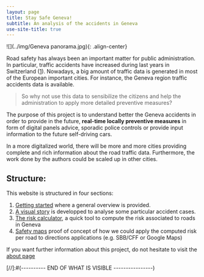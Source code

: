 ```yaml
---
layout: page
title: Stay Safe Geneva!
subtitle: An analysis of the accidents in Geneva
use-site-title: true
---
```



![](../img/Geneva panorama.jpg){: .align-center}

Road safety has always been an important matter for public administration. In particular, traffic accidents have increased during last years in Switzerland ([1](http://lenews.ch/2017/06/23/swiss-traffic-worse-in-2016-especially-in-lausanne/)). Nowadays, a big amount of traffic data is generated in most of the European important cities. For instance, the Geneva region traffic accidents data is available.

> So why not use this data to sensibilize the citizens and help the administration to apply more detailed preventive measures?

The purpose of this project is to understand better the Geneva accidents in order to provide in the future, **real-time locally preventive measures** in form of digital panels advice, sporadic police controls or provide input information to the future self-driving cars.


In a more digitalized world, there will be more and more cities providing complete and rich information about the road traffic data. Furthermore, the work done by the authors could be scaled up in other cities.  


## Structure:

This website is structured in four sections:
1. [Getting started](pages/Gilcompa) where a general overview is provided.
2. [A visual story](/pages/Milani) is developped to analyse some particular accident cases.
3. [The risk calculator](/pages/risk_calculator), a quick tool to compute the risk associated to roads in Geneva
4. [Safety maps](/pages/safety_map) proof of concept of how we could apply the computed risk per road to directions applications (e.g. SBB/CFF or Google Maps)

If you want further information about this project, do not hesitate to visit the [about page](/pages/about)











[//]:#(---------- END OF WHAT IS VISIBLE ----------------)
